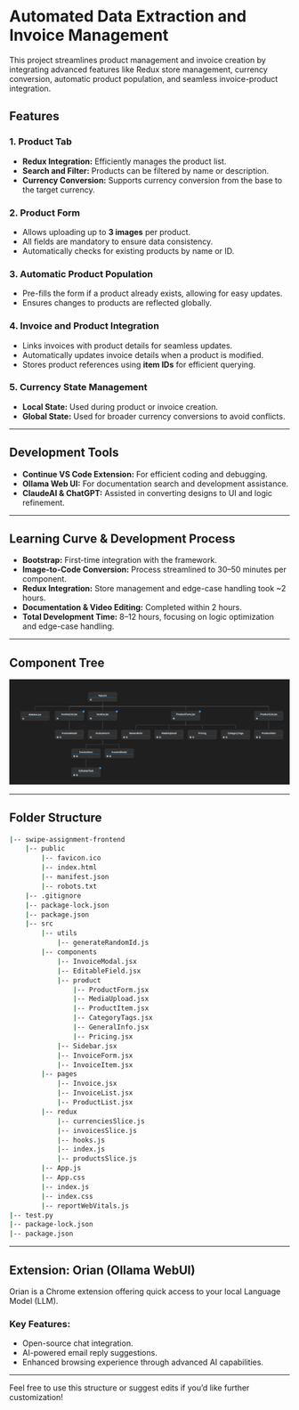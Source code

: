# Automated Data Extraction and Invoice Management  

This project streamlines product management and invoice creation by integrating advanced features like Redux store management, currency conversion, automatic product population, and seamless invoice-product integration.  

## **Features**  

### **1. Product Tab**  
- **Redux Integration:** Efficiently manages the product list.  
- **Search and Filter:** Products can be filtered by name or description.  
- **Currency Conversion:** Supports currency conversion from the base to the target currency.  

### **2. Product Form**  
- Allows uploading up to **3 images** per product.  
- All fields are mandatory to ensure data consistency.  
- Automatically checks for existing products by name or ID.  

### **3. Automatic Product Population**  
- Pre-fills the form if a product already exists, allowing for easy updates.  
- Ensures changes to products are reflected globally.  

### **4. Invoice and Product Integration**  
- Links invoices with product details for seamless updates.  
- Automatically updates invoice details when a product is modified.  
- Stores product references using **item IDs** for efficient querying.  

### **5. Currency State Management**  
- **Local State:** Used during product or invoice creation.  
- **Global State:** Used for broader currency conversions to avoid conflicts.  

---

## **Development Tools**  

- **Continue VS Code Extension:** For efficient coding and debugging.  
- **Ollama Web UI:** For documentation search and development assistance.  
- **ClaudeAI & ChatGPT:** Assisted in converting designs to UI and logic refinement.  

---

## **Learning Curve & Development Process**  

- **Bootstrap:** First-time integration with the framework.  
- **Image-to-Code Conversion:** Process streamlined to 30–50 minutes per component.  
- **Redux Integration:** Store management and edge-case handling took ~2 hours.  
- **Documentation & Video Editing:** Completed within 2 hours.  
- **Total Development Time:** 8–12 hours, focusing on logic optimization and edge-case handling.  

---

## **Component Tree**  

<div align="center">
  <img src="public/tree.png" alt="Component Tree" />
</div>

---

## **Folder Structure**  

```bash
|-- swipe-assignment-frontend
    |-- public
        |-- favicon.ico
        |-- index.html
        |-- manifest.json
        |-- robots.txt
    |-- .gitignore
    |-- package-lock.json
    |-- package.json
    |-- src
        |-- utils
            |-- generateRandomId.js
        |-- components
            |-- InvoiceModal.jsx
            |-- EditableField.jsx
            |-- product
                |-- ProductForm.jsx
                |-- MediaUpload.jsx
                |-- ProductItem.jsx
                |-- CategoryTags.jsx
                |-- GeneralInfo.jsx
                |-- Pricing.jsx
            |-- Sidebar.jsx
            |-- InvoiceForm.jsx
            |-- InvoiceItem.jsx
        |-- pages
            |-- Invoice.jsx
            |-- InvoiceList.jsx
            |-- ProductList.jsx
        |-- redux
            |-- currenciesSlice.js
            |-- invoicesSlice.js
            |-- hooks.js
            |-- index.js
            |-- productsSlice.js
        |-- App.js
        |-- App.css
        |-- index.js
        |-- index.css
        |-- reportWebVitals.js
|-- test.py
|-- package-lock.json
|-- package.json
```

---

## **Extension: Orian (Ollama WebUI)**  

Orian is a Chrome extension offering quick access to your local Language Model (LLM).  
### **Key Features**:  
- Open-source chat integration.  
- AI-powered email reply suggestions.  
- Enhanced browsing experience through advanced AI capabilities.  


---

Feel free to use this structure or suggest edits if you’d like further customization!
